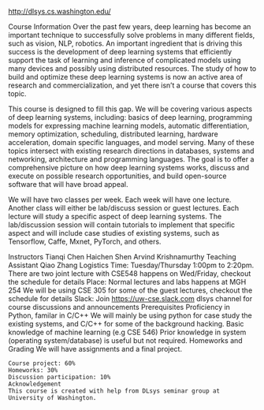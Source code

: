 http://dlsys.cs.washington.edu/

Course Information
Over the past few years, deep learning has become an important technique to successfully solve problems in many different fields, such as vision, NLP, robotics. An important ingredient that is driving this success is the development of deep learning systems that efficiently support the task of learning and inference of complicated models using many devices and possibly using distributed resources. The study of how to build and optimize these deep learning systems is now an active area of research and commercialization, and yet there isn’t a course that covers this topic.

This course is designed to fill this gap. We will be covering various aspects of deep learning systems, including: basics of deep learning, programming models for expressing machine learning models, automatic differentiation, memory optimization, scheduling, distributed learning, hardware acceleration, domain specific languages, and model serving. Many of these topics intersect with existing research directions in databases, systems and networking, architecture and programming languages. The goal is to offer a comprehensive picture on how deep learning systems works, discuss and execute on possible research opportunities, and build open-source software that will have broad appeal.

We will have two classes per week. Each week will have one lecture. Another class will either be lab/discuss session or guest lectures. Each lecture will study a specific aspect of deep learning systems. The lab/discussion session will contain tutorials to implement that specific aspect and will include case studies of existing systems, such as Tensorflow, Caffe, Mxnet, PyTorch, and others.

Instructors
Tianqi Chen
Haichen Shen
Arvind Krishnamurthy
Teaching Assistant
Qiao Zhang
Logistics
Time: Tuesday/Thursday 1:00pm to 2:20pm.
There are two joint lecture with CSE548 happens on Wed/Friday, checkout the schedule for details
Place: Normal lectures and labs happens at MGH 254
We will be using CSE 305 for some of the guest lectures, checkout the schedule for details
Slack: Join https://uw-cse.slack.com dlsys channel for course discussions and announcements
Prerequisites
Proficiency in Python, familar in C/C++
We will mainly be using python for case study the existing systems, and C/C++ for some of the background hacking.
Basic knowledge of machine learning (e.g CSE 546)
	Prior knowledge in system (operating system/database) is useful but not required.
	Homeworks and Grading
	We will have assignments and a final project.

	Course project: 60%
	Homeworks: 30%
	Discussion participation: 10%
	Acknowledgement
	This course is created with help from DLsys seminar group at University of Washington.
